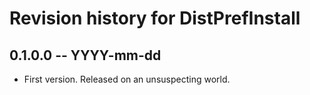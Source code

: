 # Revision history for DistPrefInstall

## 0.1.0.0 -- YYYY-mm-dd

* First version. Released on an unsuspecting world.
